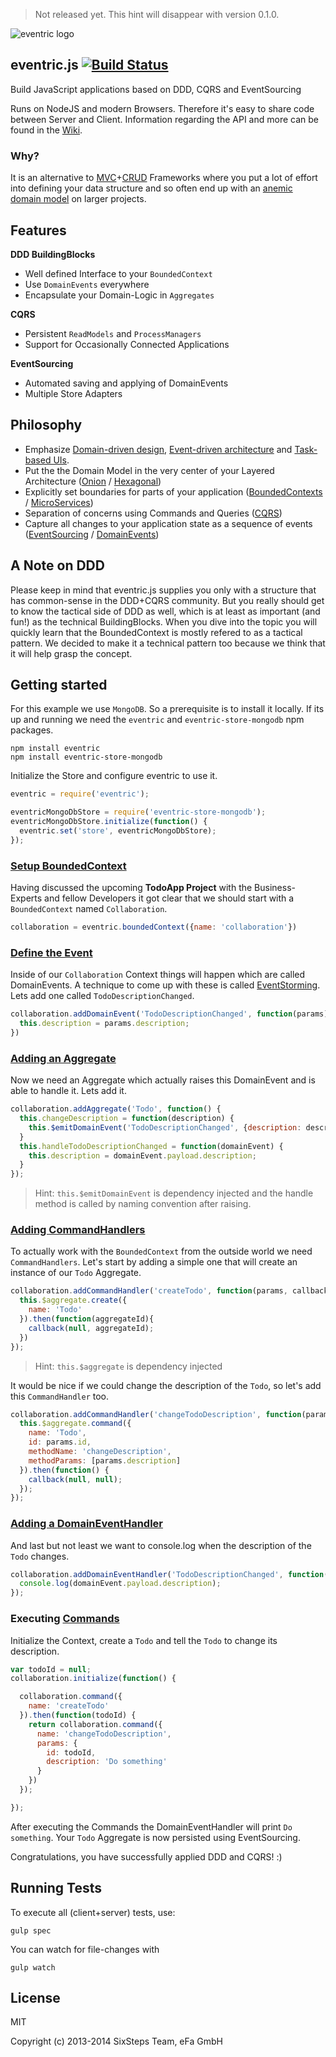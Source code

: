 > Not released yet. This hint will disappear with version 0.1.0.


![eventric logo](https://raw.githubusercontent.com/wiki/efacilitation/eventric/eventric_logo.png)

## eventric.js [![Build Status](https://travis-ci.org/efacilitation/eventric.svg?branch=master)](https://travis-ci.org/efacilitation/eventric)

Build JavaScript applications based on DDD, CQRS and EventSourcing

Runs on NodeJS and modern Browsers. Therefore it's easy to share code between Server and Client. Information regarding the API and more can be found in the [Wiki](https://github.com/efacilitation/eventric/wiki).


### Why?

It is an alternative to [MVC](https://en.wikipedia.org/wiki/Model%E2%80%93view%E2%80%93controller)+[CRUD](https://en.wikipedia.org/wiki/Create,_read,_update_and_delete) Frameworks where you put a lot of effort into defining your data structure and so often end up with an [anemic domain model](http://www.martinfowler.com/bliki/AnemicDomainModel.html) on larger projects.


## Features

**DDD BuildingBlocks**
  * Well defined Interface to your `BoundedContext`
  * Use `DomainEvents` everywhere
  * Encapsulate your Domain-Logic in `Aggregates`

**CQRS**
  * Persistent `ReadModels` and `ProcessManagers`
  * Support for Occasionally Connected Applications

**EventSourcing**
  * Automated saving and applying of DomainEvents
  * Multiple Store Adapters


## Philosophy

* Emphasize [Domain-driven design](https://www.goodreads.com/book/show/179133.Domain_Driven_Design), [Event-driven architecture](https://www.goodreads.com/book/show/12369902-event-centric) and [Task-based UIs](http://cqrs.wordpress.com/documents/task-based-ui).
* Put the the Domain Model in the very center of your Layered Architecture ([Onion](http://jeffreypalermo.com/blog/the-onion-architecture-part-1/) / [Hexagonal](http://alistair.cockburn.us/Hexagonal+architecture))
* Explicitly set boundaries for parts of your application ([BoundedContexts](https://en.wikipedia.org/wiki/Domain-driven_design#Bounded_context) / [MicroServices](http://martinfowler.com/articles/microservices.html))
* Separation of concerns using Commands and Queries ([CQRS](http://msdn.microsoft.com/en-us/library/jj554200.aspx))
* Capture all changes to your application state as a sequence of events ([EventSourcing](http://martinfowler.com/eaaDev/EventSourcing.html) / [DomainEvents](http://www.udidahan.com/2009/06/14/domain-events-salvation/))


## A Note on DDD

Please keep in mind that eventric.js supplies you only with a structure that has common-sense in the DDD+CQRS community. But you really should get to know the tactical side of DDD as well, which is at least as important (and fun!) as the technical BuildingBlocks. When you dive into the topic you will quickly learn that the BoundedContext is mostly refered to as a tactical pattern. We decided to make it a technical pattern too because we think that it will help grasp the concept.


## Getting started

For this example we use `MongoDB`. So a prerequisite is to install it locally. If its up and running we need the `eventric` and `eventric-store-mongodb` npm packages.


```
npm install eventric
npm install eventric-store-mongodb
```


Initialize the Store and configure eventric to use it.

```javascript
eventric = require('eventric');

eventricMongoDbStore = require('eventric-store-mongodb');
eventricMongoDbStore.initialize(function() {
  eventric.set('store', eventricMongoDbStore);
});
```


### [Setup BoundedContext](https://github.com/efacilitation/eventric/wiki/eventric#eventricboundedcontext)

Having discussed the upcoming **TodoApp Project** with the Business-Experts and fellow Developers it got clear that we should start with a `BoundedContext` named `Collaboration`.

```javascript
collaboration = eventric.boundedContext({name: 'collaboration'})
```

### [Define the Event]()

Inside of our `Collaboration` Context things will happen which are called DomainEvents. A technique to come up with these is called [EventStorming](http://ziobrando.blogspot.co.uk/2013/11/introducing-event-storming.html). Lets add one called `TodoDescriptionChanged`.

```javascript
collaboration.addDomainEvent('TodoDescriptionChanged', function(params) {
  this.description = params.description;
})
```


### [Adding an Aggregate](https://github.com/efacilitation/eventric/wiki/BoundedContext#addaggregate)

Now we need an Aggregate which actually raises this DomainEvent and is able to handle it. Lets add it.

```javascript
collaboration.addAggregate('Todo', function() {
  this.changeDescription = function(description) {
    this.$emitDomainEvent('TodoDescriptionChanged', {description: description})
  }
  this.handleTodoDescriptionChanged = function(domainEvent) {
    this.description = domainEvent.payload.description;
  }
});

```
> Hint: `this.$emitDomainEvent` is dependency injected and the handle method is called by naming convention after raising.


### [Adding CommandHandlers](https://github.com/efacilitation/eventric/wiki/BoundedContext#addcommand)

To actually work with the `BoundedContext` from the outside world we need `CommandHandlers`. Let's start by adding a simple one that will create an instance of our `Todo` Aggregate.

```javascript
collaboration.addCommandHandler('createTodo', function(params, callback) {
  this.$aggregate.create({
    name: 'Todo'
  }).then(function(aggregateId){
    callback(null, aggregateId);
  })
});
```
> Hint: `this.$aggregate` is dependency injected

It would be nice if we could change the description of the `Todo`, so let's add this `CommandHandler` too.

```javascript
collaboration.addCommandHandler('changeTodoDescription', function(params, callback) {
  this.$aggregate.command({
    name: 'Todo',
    id: params.id,
    methodName: 'changeDescription',
    methodParams: [params.description]
  }).then(function() {
    callback(null, null);
  });
});
```


### [Adding a DomainEventHandler](https://github.com/efacilitation/eventric/wiki/BoundedContext#adddomaineventhandler)

And last but not least we want to console.log when the description of the `Todo` changes.

```javascript
collaboration.addDomainEventHandler('TodoDescriptionChanged', function(domainEvent) {
  console.log(domainEvent.payload.description);
});
```


### Executing [Commands](https://github.com/efacilitation/eventric/wiki/BoundedContext#command)

Initialize the Context, create a `Todo` and tell the `Todo` to change its description.

```javascript
var todoId = null;
collaboration.initialize(function() {

  collaboration.command({
    name: 'createTodo'
  }).then(function(todoId) {
    return collaboration.command({
      name: 'changeTodoDescription',
      params: {
        id: todoId,
        description: 'Do something'
      }
    })
  });

});
```
After executing the Commands the DomainEventHandler will print `Do something`. Your `Todo` Aggregate is now persisted using EventSourcing.

Congratulations, you have successfully applied DDD and CQRS! :)


## Running Tests

To execute all (client+server) tests, use:

```shell
gulp spec
```

You can watch for file-changes with

```shell
gulp watch
```


## License

MIT

Copyright (c) 2013-2014 SixSteps Team, eFa GmbH
